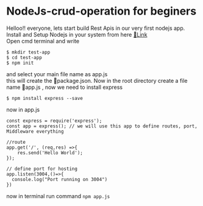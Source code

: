 # NodeJs-crud-operation for beginers <br>
Helloo!! everyone, lets start build Rest Apis in our very first nodejs app.<br>
Install and Setup Nodejs in your system from here [ 🔗Link](https://www.digitalocean.com/community/tutorials/how-to-install-node-js-on-ubuntu-20-04) <br>
Open cmd terminal and write
``` 
$ mkdir test-app
$ cd test-app
$ npm init
```
and select your main file name as app.js <br>
this will create the 📄package.json. Now in the root directory create a file name 📄app.js , now we need to install express<br>
```
$ npm install express --save
```
now in app.js

```
const express = require('express');
const app = express(); // we will use this app to define routes, port, Middleware everything

//route
app.get('/', (req,res) =>{
    res.send('Hello World');
});

// define port for hosting
app.listen(3004,()=>{
  console.log("Port running on 3004")
})
```
now in terminal run command ` npm app.js `


